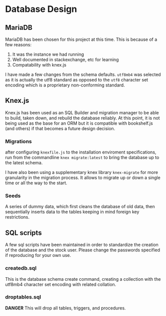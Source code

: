 # Database Design

## MariaDB

MariaDB has been chosen for this project at this time.  This is because of a few reasons:

1. It was the instance we had running
2. Well documented in stackexchange, etc for learning
3. Compatability with knex.js

I have made a few changes from the schema defaults.  `utf8mb4` was selected as it is actually the utf8 standard as opposed to the `utf8` character set encoding which is a proprietary non-conforming standard.

## Knex.js

Knex.js has been used as an SQL Builder and migration manager to be able to build, taken down, and rebuild the database reliably.  At this point, it is not being used as the base for an ORM but it is compatible with bookshelf.js (and others) if that becomes a future design decision.

### Migrations

after configuring `knexfile.js` to the installation enviroment specifications, run from the commandline `knex migrate:latest` to bring the database up to the latest schema.

I have also been using a supplementary knex library `knex-migrate` for more granularity in the migration process.  It allows to migrate up or down a single time or all the way to the start.

### Seeds

A series of dummy data, which first cleans the database of old data, then sequentially inserts data to the tables keeping in mind foreign key restrictions.

## SQL scripts

A few sql scripts have been maintained in order to standardize the creation of the database and the stock user.  Please change the passwords specified if reproducing for your own use.

### createdb.sql

This is the database schema create command, creating a collection with the utf8mb4 character set encoding with related collation.

### droptables.sql

**DANGER** This will drop all tables, triggers, and procedures.

